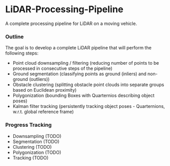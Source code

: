 # LiDAR-Processing-Pipeline
A complete processing pipeline for LiDAR on a moving vehicle.

### Outline
The goal is to develop a complete LiDAR pipeline that will perform the following steps:
* Point cloud downsampling / filtering (reducing number of points to be processed in consecutive steps of the pipeline)
* Ground segmentation (classifying points as ground (inliers) and non-ground (outliers))
* Obstacle clustering (splitting obstacle point clouds into separate groups based on Euclidean proximity)
* Polygonization (bounding Boxes with Quarternios describing object poses)
* Kalman filter tracking (persistently tracking object poses - Quarternions, w.r.t. global reference frame)

### Progress Tracking
* Downsampling (TODO)
* Segmentation (TODO)
* Clustering (TODO)
* Polygonization (TODO)
* Tracking (TODO)
